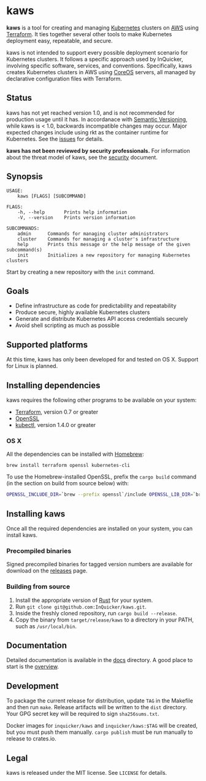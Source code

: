 # kaws

**kaws** is a tool for creating and managing [Kubernetes](http://kubernetes.io/) clusters on [AWS](https://aws.amazon.com/) using [Terraform](https://www.terraform.io/).
It ties together several other tools to make Kubernetes deployment easy, repeatable, and secure.

kaws is not intended to support every possible deployment scenario for Kubernetes clusters.
It follows a specific approach used by InQuicker, involving specific software, services, and conventions.
Specifically, kaws creates Kubernetes clusters in AWS using [CoreOS](https://coreos.com/) servers, all managed by declarative configuration files with Terraform.

## Status

kaws has not yet reached version 1.0, and is not recommended for production usage until it has.
In accordanace with [Semantic Versioning](http://semver.org/), while kaws is < 1.0, backwards incompatible changes may occur.
Major expected changes include using rkt as the container runtime for Kubernetes.
See the [issues](https://github.com/InQuicker/kaws/issues) for details.

**kaws has not been reviewed by security professionals.**
For information about the threat model of kaws, see the [security](docs/concepts/security.md) document.

## Synopsis

```
USAGE:
    kaws [FLAGS] [SUBCOMMAND]

FLAGS:
    -h, --help       Prints help information
    -V, --version    Prints version information

SUBCOMMANDS:
    admin      Commands for managing cluster administrators
    cluster    Commands for managing a cluster's infrastructure
    help       Prints this message or the help message of the given subcommand(s)
    init       Initializes a new repository for managing Kubernetes clusters
```

Start by creating a new repository with the `init` command.

## Goals

* Define infrastructure as code for predictability and repeatability
* Produce secure, highly available Kubernetes clusters
* Generate and distribute Kubernetes API access credentials securely
* Avoid shell scripting as much as possible

## Supported platforms

At this time, kaws has only been developed for and tested on OS X. Support for Linux is planned.

## Installing dependencies

kaws requires the following other programs to be available on your system:

* [Terraform](https://terraform.io/), version 0.7 or greater
* [OpenSSL](https://www.openssl.org/)
* [kubectl](http://kubernetes.io/), version 1.4.0 or greater

### OS X

All the dependencies can be installed with [Homebrew](http://brew.sh/):

```
brew install terraform openssl kubernetes-cli
```

To use the Homebrew-installed OpenSSL, prefix the `cargo build` command (in the section on build from source below) with:

``` bash
OPENSSL_INCLUDE_DIR=`brew --prefix openssl`/include OPENSSL_LIB_DIR=`brew --prefix openssl`/lib
```

## Installing kaws

Once all the required dependencies are installed on your system, you can install kaws.

### Precompiled binaries

Signed precompiled binaries for tagged version numbers are available for download on the [releases](https://github.com/InQuicker/kaws/releases) page.

### Building from source

1. Install the appropriate version of [Rust](https://www.rust-lang.org/) for your system.
2. Run `git clone git@github.com:InQuicker/kaws.git`.
3. Inside the freshly cloned repository, run `cargo build --release`.
4. Copy the binary from `target/release/kaws` to a directory in your PATH, such as `/usr/local/bin`.

## Documentation

Detailed documentation is available in the [docs](docs) directory. A good place to start is the [overview](docs/overview.md).

## Development

To package the current release for distribution, update `TAG` in the Makefile and then run `make`.
Release artifacts will be written to the `dist` directory.
Your GPG secret key will be required to sign `sha256sums.txt`.

Docker images for `inquicker/kaws` and `inquicker/kaws:$TAG` will be created, but you must push them manually.
`cargo publish` must be run manually to release to crates.io.

## Legal

kaws is released under the MIT license. See `LICENSE` for details.
